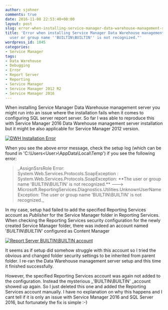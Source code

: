 ```yaml
---
author: sjohner
comments: true
date: 2016-11-08 22:53:40+00:00
layout: post
slug: error-when-installing-service-manager-data-warehouse-management-server-the-user-or-group-name-builtinbuiltin-is-not-recognized
title: 'Error when installing Service Manager Data Warehouse management server: "The
  user or group name ''BUILTIN\BUILTIN'' is not recognized."'
wordpress_id: 1845
categories:
- Service Manager
tags:
- Data Warehouse
- Debugging
- Error
- Report Server
- Reporting
- Service Manager
- Service Manager 2012 R2
- Service Manager 2016
---
```


When installing Service Manager Data Warehouse management server you might run into an issue where the installation fails when it comes to configuring SQL server report server. So far I was able to reproduce this with Service Manager 2016 Data Warehouse management server installation but it might be also applicable for Service Manager 2012 version.

[![DWH Installation Error](/images/SCSM_DWH_ReportingError.png)](/images/SCSM_DWH_ReportingError.png)

When you see the above error message, check the setup log (which can be found in 'C:\Users\<User>\AppData\Local\Temp') if you see the following error:


<blockquote>_AssignSsrsRole Error: System.Web.Services.Protocols.SoapException : System.Web.Services.Protocols.SoapException: **The user or group name 'BUILTIN\BUILTIN' is not recognized.** ---> Microsoft.ReportingServices.Diagnostics.Utilities.UnknownUserNameException: The user or group name 'BUILTIN\BUILTIN' is not recognized._</blockquote>


In my case, setup had failed to add the specified Reporting Services account as _Publisher_ for the Service Manager folder in Reporting Services. When checking the Reporting Services security configuration for the newly created Service Manager folder, there was indeed an account named '_BUILTIN\BUILTIN'_ configured as Content Manager

[![Report Server BUILTIN\BUILTIN account](/images/ReportServerBuiltinAccount-1024x543.png)](/images/ReportServerBuiltinAccount.png)

It seems as if setup did somehow struggle with this account so I tried the obvious and changed folder security settings to be inherited from parent folder. I re-ran the Data Warehouse management server setup and this time it finished successfully.

However, the specified Reporting Services account was again not added to the configuration. Instead the mysterious _'BUILTIN\BUILTIN' _account showed up again. So I just deleted this one and added the Reporting Services account manually. I have no explanation on why this happens and I cant tell if it is only an issue with Service Manager 2016 and SQL Server 2016, but fortunately the fix is simple :-)

